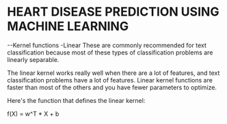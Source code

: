 # HEART DISEASE PREDICTION USING MACHINE LEARNING
--Kernel functions
-Linear
These are commonly recommended for text classification because most of these types of classification problems are linearly separable.

The linear kernel works really well when there are a lot of features, and text classification problems have a lot of features. Linear kernel functions are faster than most of the others and you have fewer parameters to optimize.

Here's the function that defines the linear kernel:

f(X) = w^T * X + b
